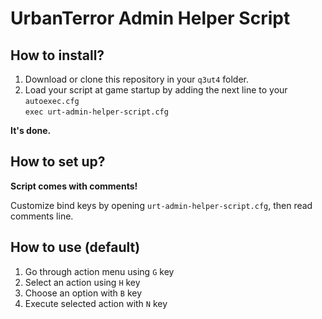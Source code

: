 # UrbanTerror Admin Helper Script

## How to install?

1. Download or clone this repository in your `q3ut4` folder.  
2. Load your script at game startup by adding the next line to your `autoexec.cfg`  
`exec urt-admin-helper-script.cfg`

**It's done.**

## How to set up?

**Script comes with comments!**

Customize bind keys by opening `urt-admin-helper-script.cfg`, then read comments line.

## How to use (default)

1. Go through action menu using `G` key
1. Select an action using `H` key
1. Choose an option with `B` key
1. Execute selected action with `N` key